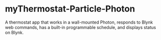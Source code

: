# myThermostat-Particle-Photon
A thermostat app that works in a wall-mounted Photon, responds to Blynk web commands, has a built-in programmable schedule, and displays status on Blynk.

